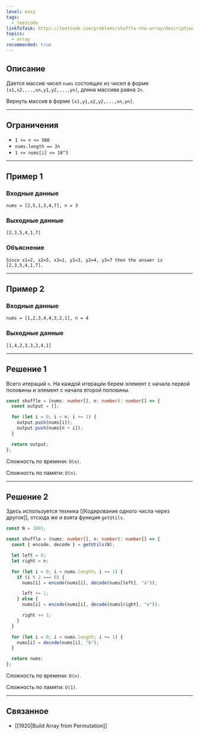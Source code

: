 ```yaml
---
level: easy
tags:
  - leetcode
linkToTask: https://leetcode.com/problems/shuffle-the-array/description/
topics:
  - array
recommended: true
---
```

## Описание

Дается массив чисел `nums` состоящих из чисел в форме `[x1,x2,...,xn,y1,y2,...,yn]`, длина массива равна `2n`.

Вернуть массив в форме `[x1,y1,x2,y2,...,xn,yn]`.

---
## Ограничения

- `1 <= n <= 500`
- `nums.length == 2n`
- `1 <= nums[i] <= 10^3`

---
## Пример 1

### Входные данные

```
nums = [2,5,1,3,4,7], n = 3
```
### Выходные данные

```
[2,3,5,4,1,7]
```
### Объяснение

```
Since x1=2, x2=5, x3=1, y1=3, y2=4, y3=7 then the answer is [2,3,5,4,1,7].
```

---
## Пример 2

### Входные данные

```
nums = [1,2,3,4,4,3,2,1], n = 4
```
### Выходные данные

```
[1,4,2,3,3,2,4,1]
```

---
## Решение 1

Всего итераций `n`. На каждой итерации берем элемент с начала первой половины и элемент с начала второй половины.

```typescript
const shuffle = (nums: number[], n: number): number[] => {
  const output = [];

  for (let i = 0; i < n; i += 1) {
    output.push(nums[i]);
    output.push(nums[n + i]);
  }

  return output;
};
```

Сложность по времени: `O(n)`.

Сложность по памяти: `O(n)`.

---
## Решение 2

Здесь используется техника [[Кодирование одного числа через другое]], отсюда же и взята функция `getUtils`.

```typescript
const N = 1001;

const shuffle = (nums: number[], n: number): number[] => {
  const { encode, decode } = getUtils(N);

  let left = 0;
  let right = n;

  for (let i = 0; i < nums.length; i += 1) {
    if (i % 2 === 0) {
      nums[i] = encode(nums[i], decode(nums[left], "a"));

      left += 1;
    } else {
      nums[i] = encode(nums[i], decode(nums[right], "a"));

      right += 1;
    }
  }

  for (let i = 0; i < nums.length; i += 1) {
    nums[i] = decode(nums[i], "b");
  }

  return nums;
};
```

Сложность по времени: `O(n)`.

Сложность по памяти: `O(1)`.

---
## Связанное

- [[1920|Build Array from Permutation]]